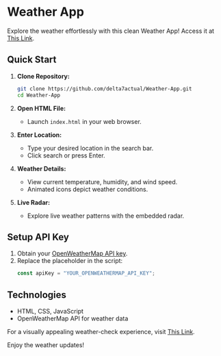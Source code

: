 # Weather App

Explore the weather effortlessly with this clean Weather App! Access it at [This Link](https://delta7actual.github.io/Weather-App).

## Quick Start

1. **Clone Repository:**

   ```bash
   git clone https://github.com/delta7actual/Weather-App.git
   cd Weather-App
   ```

2. **Open HTML File:**

   - Launch `index.html` in your web browser.

3. **Enter Location:**

   - Type your desired location in the search bar.
   - Click search or press Enter.

4. **Weather Details:**

   - View current temperature, humidity, and wind speed.
   - Animated icons depict weather conditions.

5. **Live Radar:**
   - Explore live weather patterns with the embedded radar.

## Setup API Key

1. Obtain your [OpenWeatherMap API key](https://openweathermap.org/api).
2. Replace the placeholder in the script:
   ```javascript
   const apiKey = "YOUR_OPENWEATHERMAP_API_KEY";
   ```

## Technologies

- HTML, CSS, JavaScript
- OpenWeatherMap API for weather data

For a visually appealing weather-check experience, visit [This Link](https://delta7actual.github.io/Weather-App).

Enjoy the weather updates!
